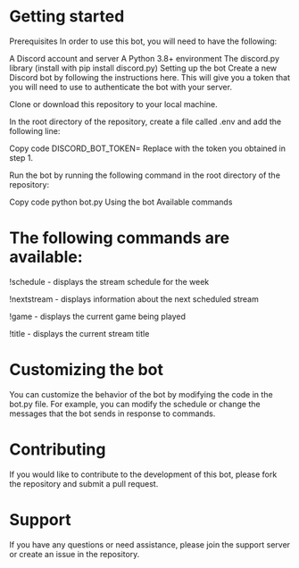 # Getting started
Prerequisites
In order to use this bot, you will need to have the following:

A Discord account and server
A Python 3.8+ environment
The discord.py library (install with pip install discord.py)
Setting up the bot
Create a new Discord bot by following the instructions here. This will give you a token that you will need to use to authenticate the bot with your server.

Clone or download this repository to your local machine.

In the root directory of the repository, create a file called .env and add the following line:

Copy code
DISCORD_BOT_TOKEN=<your bot token>
Replace <your bot token> with the token you obtained in step 1.

Run the bot by running the following command in the root directory of the repository:

Copy code
python bot.py
Using the bot
Available commands

# The following commands are available:

!schedule - displays the stream schedule for the week

!nextstream - displays information about the next scheduled stream

!game - displays the current game being played

!title - displays the current stream title

# Customizing the bot

You can customize the behavior of the bot by modifying the code in the bot.py file. For example, you can modify the schedule or change the messages that the bot sends in response to commands.

# Contributing

If you would like to contribute to the development of this bot, please fork the repository and submit a pull request.

# Support

If you have any questions or need assistance, please join the support server or create an issue in the repository.
